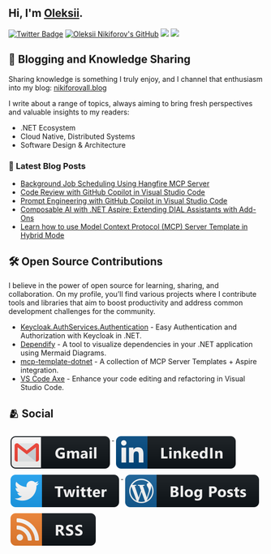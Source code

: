 ## Hi, I'm [Oleksii](https://nikiforovall.github.io/).

[![Twitter Badge](https://img.shields.io/twitter/follow/nikiforovall?style=social)](https://twitter.com/nikiforovall)
[![Oleksii Nikiforov's GitHub](https://img.shields.io/badge/-@nikiforovall-%23181717?style=flat-square&logo=github)](https://github.com/nikiforovall)
[![](https://vistr.dev/badge?repo=nikiforovall.nikiforovall&corners=square)](https://github.com/nikiforovall/vistr.dev)
[![](https://img.shields.io/github/stars/nikiforovall?style=social)](https://github.com/NikiforovAll?tab=repositories)

## 📝 Blogging and Knowledge Sharing

Sharing knowledge is something I truly enjoy, and I channel that enthusiasm into my blog: [nikiforovall.blog](https://nikiforovall.blog)

I write about a range of topics, always aiming to bring fresh perspectives and valuable insights to my readers:

- .NET Ecosystem
- Cloud Native, Distributed Systems
- Software Design & Architecture

### 📕 Latest Blog Posts

<!-- BLOG-POST-LIST:START -->
- [Background Job Scheduling Using Hangfire MCP Server](https://nikiforovall.github.io/dotnet/2025/05/25/hangfire-mcp.html)
- [Code Review with GitHub Copilot in Visual Studio Code](https://nikiforovall.github.io/productivity/2025/05/03/github-copilot-prompt-engineering-code-review.html)
- [Prompt Engineering with GitHub Copilot in Visual Studio Code](https://nikiforovall.github.io/productivity/2025/04/19/github-copilot-prompt-engineering.html)
- [Composable AI with .NET Aspire: Extending DIAL Assistants with Add-Ons](https://nikiforovall.github.io/dotnet/ai/2025/04/18/introduction-to-dial-addons.html)
- [Learn how to use Model Context Protocol &lpar;MCP&rpar; Server Template in Hybrid Mode](https://nikiforovall.github.io/dotnet/2025/04/08/hybrid-mcp-template.html)
<!-- BLOG-POST-LIST:END -->

## 🛠 Open Source Contributions

I believe in the power of open source for learning, sharing, and collaboration. On my profile, you’ll find various projects where I contribute tools and libraries that aim to boost productivity and address common development challenges for the community.

- [Keycloak.AuthServices.Authentication](https://github.com/NikiforovAll/keycloak-authorization-services-dotnet) - Easy Authentication and Authorization with Keycloak in .NET.
- [Dependify](https://github.com/NikiforovAll/dependify) - A tool to visualize dependencies in your .NET application using Mermaid Diagrams.
- [mcp-template-dotnet](https://github.com/NikiforovAll/mcp-template-dotnet) - A collection of MCP Server Templates + Aspire integration.
- [VS Code Axe](https://github.com/NikiforovAll/vsc-code-axe) - Enhance your code editing and refactoring in Visual Studio Code.


## 🫂 Social

<a href="mailto:alexey.nikiforovall@gmail.com">
  <img src="https://raw.githubusercontent.com/NikiforovAll/NikiforovAll/master/images/social/gmail.svg" alt="gmail" style="vertical-align:top; margin:6px 4px">
</a>

<a href="https://www.linkedin.com/in/nikiforov-oleksii/">
    <img src="https://raw.githubusercontent.com/NikiforovAll/NikiforovAll/master/images/social/linkedin.svg" alt="linkedin" style="vertical-align:top; margin:6px 4px">
</a>

<a href="https://twitter.com/nikiforovall">
    <img src="https://raw.githubusercontent.com/NikiforovAll/NikiforovAll/master/images/social/twitter.svg" alt="twitter" style="vertical-align:top; margin:6px 4px">
</a>

<a href="https://nikiforovall.github.io/">
    <img src="https://raw.githubusercontent.com/NikiforovAll/NikiforovAll/master/images/blogs/wordpress.svg" alt="wordpress" style="vertical-align:top; margin:6px 4px">
</a>
<a href="https://nikiforovall.github.io/feed.xml">
    <img src="https://raw.githubusercontent.com/NikiforovAll/NikiforovAll/master/images/blogs/rss.svg" alt="rss" style="vertical-align:top; margin:6px 4px">
</a>

